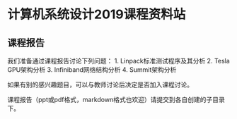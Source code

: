 # 计算机系统设计2019课程资料站

## 课程报告

我们准备通过课程报告讨论下列问题：
    1. Linpack标准测试程序及其分析
    2. Tesla GPU架构分析
    3. Infiniband网络结构分析
    4. Summit架构分析

如果有别的感兴趣题目，可以与教师讨论后决定是否加入课程讨论。

课程报告（ppt或pdf格式，markdown格式也欢迎）请提交到各自创建的子目录下。

